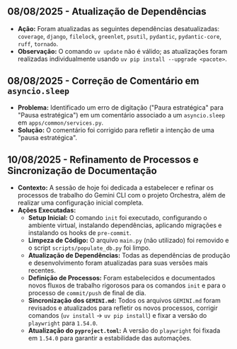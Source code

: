 ## 08/08/2025 - Atualização de Dependências

- **Ação:** Foram atualizadas as seguintes dependências desatualizadas: `coverage`, `django`, `filelock`, `greenlet`, `psutil`, `pydantic`, `pydantic-core`, `ruff`, `tornado`.
- **Observação:** O comando `uv update` não é válido; as atualizações foram realizadas individualmente usando `uv pip install --upgrade <pacote>`.

## 08/08/2025 - Correção de Comentário em `asyncio.sleep`

- **Problema:** Identificado um erro de digitação ("Paura estratégica" para "Pausa estratégica") em um comentário associado a um `asyncio.sleep` em `apps/common/services.py`.
- **Solução:** O comentário foi corrigido para refletir a intenção de uma "pausa estratégica".

## 10/08/2025 - Refinamento de Processos e Sincronização de Documentação

- **Contexto:** A sessão de hoje foi dedicada a estabelecer e refinar os processos de trabalho do Gemini CLI com o projeto Orchestra, além de realizar uma configuração inicial completa.
- **Ações Executadas:**
    - **Setup Inicial:** O comando `init` foi executado, configurando o ambiente virtual, instalando dependências, aplicando migrações e instalando os hooks de `pre-commit`.
    - **Limpeza de Código:** O arquivo `main.py` (não utilizado) foi removido e o script `scripts/populate_db.py` foi limpo.
    - **Atualização de Dependências:** Todas as dependências de produção e desenvolvimento foram atualizadas para suas versões mais recentes.
    - **Definição de Processos:** Foram estabelecidos e documentados novos fluxos de trabalho rigorosos para os comandos `init` e para o processo de `commit/push` de final de dia.
    - **Sincronização dos `GEMINI.md`:** Todos os arquivos `GEMINI.md` foram revisados e atualizados para refletir os novos processos, corrigir comandos (`uv install` -> `uv pip install`) e fixar a versão do `playwright` para `1.54.0`.
    - **Atualização do `pyproject.toml`:** A versão do `playwright` foi fixada em `1.54.0` para garantir a estabilidade das automações.
